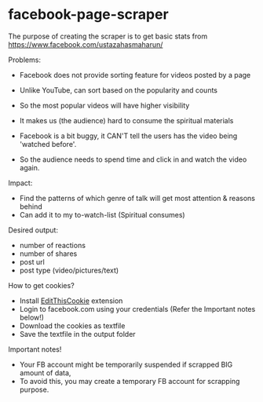 # facebook-page-scraper
The purpose of creating the scraper is to get basic stats from
https://www.facebook.com/ustazahasmaharun/

Problems:
- Facebook does not provide sorting feature for videos posted by a page
- Unlike YouTube, can sort based on the popularity and counts
- So the most popular videos will have higher visibility
- It makes us (the audience) hard to consume the spiritual materials

- Facebook is a bit buggy, it CAN'T tell the users has the video being 'watched before'.
- So the audience needs to spend time and click in and watch the video again.

Impact:
- Find the patterns of which genre of talk will get most attention & reasons behind
- Can add it to my to-watch-list (Spiritual consumes)

Desired output:
- number of reactions
- number of shares
- post url
- post type (video/pictures/text)

How to get cookies?
- Install [EditThisCookie](https://chrome.google.com/webstore/detail/editthiscookie/fngmhnnpilhplaeedifhccceomclgfbg?hl=en) extension
- Login to facebook.com using your credentials (Refer the Important notes below!)
- Download the cookies as textfile
- Save the textfile in the output folder

Important notes!
- Your FB account might be temporarily suspended if scrapped BIG amount of data,
- To avoid this, you may create a temporary FB account for scrapping purpose.
